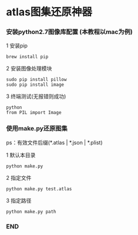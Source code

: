 # atlas图集还原神器

### 安装python2.7图像库配置 (本教程以mac为例)

1 安装pip

```vim
brew install pip
```

2 安装图像处理模块

```vim
sudo pip install pillow
sudo pip install image
```

3 终端测试(无报错则成功)

```vim
python
from PIL import Image
```

### 使用make.py还原图集
ps：有效文件后缀(*.atlas | *.json | *.plist)

1 默认本目录
```vim
python make.py
```

2 指定文件
```vim
python make.py test.atlas
```

3 指定路径
```vim
python make.py path
```

### END
